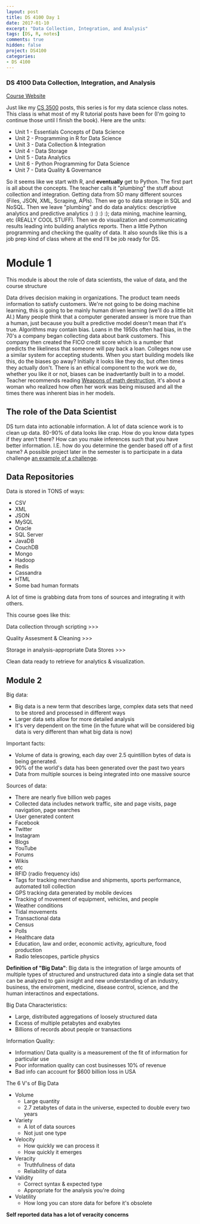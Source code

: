 ```yaml
---
layout: post
title: DS 4100 Day 1
date: 2017-01-10
excerpt: "Data Collection, Integration, and Analysis"
tags: [DS, R, notes]
comments: true
hidden: false
project: DS4100
categories:
- DS 4100
---
```


### DS 4100 Data Collection, Integration, and Analysis

[Course Website](http://ds4100.weebly.com)

Just like my [CS 3500](http://jaronoff.com/CS-3500-Day-1/) posts, this series is for my data science class notes. This class is what most of my R tutorial posts have been for (I'm going to continue those until I finish the book). Here are the units: 

* Unit 1 - Essentials Concepts of Data Science
* Unit 2 - Programming in R for Data Science
* Unit 3 - Data Collection & Integration
* Unit 4 - Data Storage
* Unit 5 - Data Analytics
* Unit 6 - Python Programming for Data Science
* Unit 7 - Data Quality & Governance

So it seems like we start with R, and **eventually** get to Python. The first part is all about the concepts. The teacher calls it "plumbing" the stuff about collection and integration. Getting data from SO many different sources (Files, JSON, XML, Scraping, APIs). Then we go to data storage in SQL and NoSQL. Then we leave "plumbing" and do data analytics: descriptive analytics and predictive analytics :) :) :) :); data mining, machine learning, etc (REALLY COOL STUFF). Then we do visualization and communicating results leading into building analytics reports. Then a little Python programming and checking the quality of data. It also sounds like this is a job prep kind of class where at the end I'll be job ready for DS. 

# Module 1

This module is about the role of data scientists, the value of data, and the course structure

Data drives decision making in organizations. The product team needs information to satisfy customers. We're not going to be doing machine learning, this is going to be mainly human driven learning (we'll do a little bit AI.) Many people think that a computer generated answer is more true than a human, just because you built a predictive model doesn't mean that it's true. Algorithms may contain bias. Loans in the 1950s often had bias, in the 70's a company began collecting data about bank customers. This company then created the FICO credit score which is a number that predicts the likeliness that someone will pay back a loan. Colleges now use a similar system for accepting students. When you start building models like this, do the biases go away? Initially it looks like they do, but often times they actually don't. There is an ethical component to the work we do, whether you like it or not, biases can be inadvertantly built in to a model. Teacher recommends reading [Weapons of math destruction](https://www.amazon.com/Weapons-Math-Destruction-Increases-Inequality/dp/0553418815), it's about a woman who realized how often her work was being misused and all the times there was inherent bias in her models. 

## The role of the Data Scientist

DS turn data into actionable information. A lot of data science work is to clean up data. 80-90% of data looks like crap. How do you know data types if they aren't there? How can you make inferences such that you have better information. I.E. how do you determine the gender based off of a first name? A possible project later in the semester is to participate in a data challenge [an example of a challenge](http://kaggle.com). 

## Data Repositories

Data is stored in TONS of ways:

* CSV
* XML
* JSON
* MySQL
* Oracle
* SQL Server
* JavaDB
* CouchDB
* Mongo
* Hadoop
* Redis
* Cassandra
* HTML
* Some bad human formats

A lot of time is grabbing data from tons of sources and integrating it with others.

This course goes like this:

Data collection through scripting >>> 

Quality Assesment & Cleaning >>> 

Storage in analysis-appropriate Data Stores >>> 

Clean data ready to retrieve for analytics & visualization.

## Module 2

Big data:

* Big data is a new term that describes large, complex data sets that need to be stored and processed in different ways
* Larger data sets allow for more detailed analysis
* It's very dependent on the time (in the future what will be considered big data is very different than what big data is now)

Important facts:

* Volume of data is growing, each day over 2.5 quintillion bytes of data is being generated.
* 90% of the world's data has been generated over the past two years
* Data from multiple sources is being integrated into one massive source

Sources of data:

* There are nearly five billion web pages
* Collected data includes network traffic, site and page visits, page navigation, page searches
* User generated content
* Facebook
* Twitter
* Instagram
* Blogs
* YouTube
* Forums
* Wikis
* etc
* RFID (radio frequency ids)
* Tags for tracking merchandise and shipments, sports performance, automated toll collection
* GPS tracking data generated by mobile devices
* Tracking of movement of equipment, vehicles, and people
* Weather conditions
* Tidal movements
* Transactional data
* Census
* Polls
* Healthcare data
* Education, law and order, economic activity, agriculture, food production
* Radio telescopes, particle physics

**Definition of "Big Data"**: Big data is the integration of large amounts of multiple types of structured and unstructured data into a single data set that can be analyzed to gain insight and new understanding of an industry, business, the enviroment, medicine, disease control, science, and the human interactinos and expectations. 

Big Data Characteristics:

* Large, distributed aggregations of loosely structured data
* Excess of multiple petabytes and exabytes
* Billions of records about people or transactions

Information Quality:

* Information/ Data quality is a measurement of the fit of information for particular use
* Poor information quality can cost businesses 10% of revenue
* Bad info can account for $600 billion loss in USA

The 6 V's of Big Data

* Volume
	* Large quantity
	* 2.7 zetabytes of data in the universe, expected to double every two years
* Variety
	* A lot of data sources
	* Not just one type
* Velocity
	* How quickly we can process it
	* How quickly it emerges
* Veracity
	* Truthfullness of data
	* Reliability of data
* Validity
	* Correct syntax & expected type
	* Appropriate for the analysis you're doing
* Volatility
	* How long you can store data for before it's obsolete

**Self reported data has a lot of veracity concerns**




